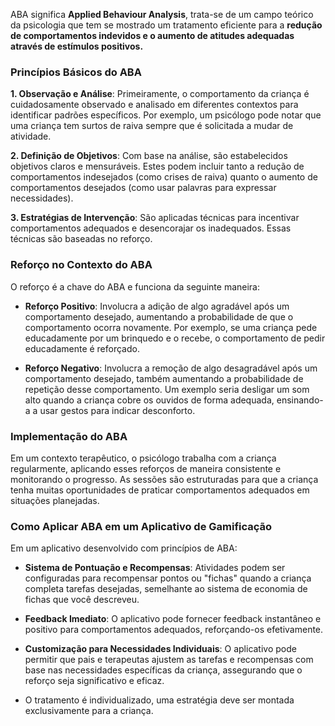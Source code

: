 ABA significa **Applied Behaviour Analysis**, trata-se de um campo teórico da psicologia que tem se mostrado um tratamento eficiente para a **redução de comportamentos indevidos e o aumento de atitudes adequadas através de estímulos positivos.**

### Princípios Básicos do ABA

**1. Observação e Análise**: Primeiramente, o comportamento da criança é cuidadosamente observado e analisado em diferentes contextos para identificar padrões específicos. Por exemplo, um psicólogo pode notar que uma criança tem surtos de raiva sempre que é solicitada a mudar de atividade.

**2. Definição de Objetivos**: Com base na análise, são estabelecidos objetivos claros e mensuráveis. Estes podem incluir tanto a redução de comportamentos indesejados (como crises de raiva) quanto o aumento de comportamentos desejados (como usar palavras para expressar necessidades).

**3. Estratégias de Intervenção**: São aplicadas técnicas para incentivar comportamentos adequados e desencorajar os inadequados. Essas técnicas são baseadas no reforço.

### Reforço no Contexto do ABA

O reforço é a chave do ABA e funciona da seguinte maneira:

- **Reforço Positivo**: Involucra a adição de algo agradável após um comportamento desejado, aumentando a probabilidade de que o comportamento ocorra novamente. Por exemplo, se uma criança pede educadamente por um brinquedo e o recebe, o comportamento de pedir educadamente é reforçado.
    
- **Reforço Negativo**: Involucra a remoção de algo desagradável após um comportamento desejado, também aumentando a probabilidade de repetição desse comportamento. Um exemplo seria desligar um som alto quando a criança cobre os ouvidos de forma adequada, ensinando-a a usar gestos para indicar desconforto.
    

### Implementação do ABA

Em um contexto terapêutico, o psicólogo trabalha com a criança regularmente, aplicando esses reforços de maneira consistente e monitorando o progresso. As sessões são estruturadas para que a criança tenha muitas oportunidades de praticar comportamentos adequados em situações planejadas.

### Como Aplicar ABA em um Aplicativo de Gamificação

Em um aplicativo desenvolvido com princípios de ABA:

- **Sistema de Pontuação e Recompensas**: Atividades podem ser configuradas para recompensar pontos ou "fichas" quando a criança completa tarefas desejadas, semelhante ao sistema de economia de fichas que você descreveu.
- **Feedback Imediato**: O aplicativo pode fornecer feedback instantâneo e positivo para comportamentos adequados, reforçando-os efetivamente.
- **Customização para Necessidades Individuais**: O aplicativo pode permitir que pais e terapeutas ajustem as tarefas e recompensas com base nas necessidades específicas da criança, assegurando que o reforço seja significativo e eficaz.

- O tratamento é individualizado, uma estratégia deve ser montada exclusivamente para a criança.